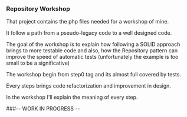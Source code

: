 ### Repository Workshop

That project contains the php files needed for a workshop of mine. 

It follow a path from a pseudo-legacy code to a well designed code.

The goal of the workshop is to explain how following a SOLID approach 
brings to more testable code and also, how the Repository pattern can 
 improve the speed of automatic tests (unfortunately the example is too
 small to be a significative)
 
The workshop begin from step0 tag and its almost full covered by tests. 

Every steps brings code refactorization and improvement in design.
 
In the workshop I'll explain the meaning of every step. 

###-- WORK IN PROGRESS --